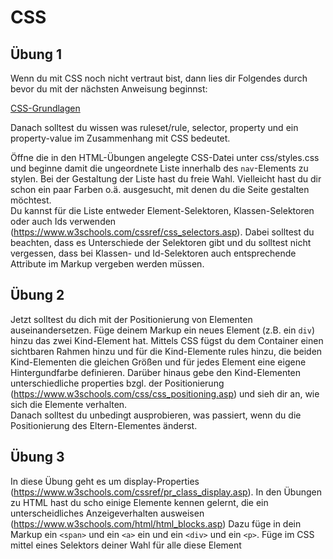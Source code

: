 # CSS

## Übung 1

Wenn du mit CSS noch nicht vertraut bist, dann lies dir Folgendes durch bevor du mit der nächsten Anweisung beginnst:

<a href="https://developer.mozilla.org/en-US/docs/Learn/Getting_started_with_the_web/CSS_basics">CSS-Grundlagen</a>

Danach solltest du wissen was ruleset/rule, selector, property und ein property-value im Zusammenhang mit CSS bedeutet.

Öffne die in den HTML-Übungen angelegte CSS-Datei unter css/styles.css und beginne damit die ungeordnete Liste innerhalb des `nav`-Elements zu stylen. Bei der Gestaltung der Liste hast du freie Wahl. Vielleicht hast du dir schon ein paar Farben o.ä. ausgesucht, mit denen du die Seite gestalten möchtest.  
Du kannst für die Liste entweder Element-Selektoren, Klassen-Selektoren oder auch Ids verwenden (https://www.w3schools.com/cssref/css_selectors.asp). Dabei solltest du beachten, dass es Unterschiede der Selektoren gibt und du solltest nicht vergessen, dass bei Klassen- und Id-Selektoren auch entsprechende Attribute im Markup vergeben werden müssen.

## Übung 2

Jetzt solltest du dich mit der Positionierung von Elementen auseinandersetzen. Füge deinem Markup ein neues Element (z.B. ein `div`) hinzu das zwei Kind-Element hat. Mittels CSS fügst du dem Container einen sichtbaren Rahmen hinzu und für die Kind-Elemente rules hinzu, die beiden Kind-Elementen die gleichen Größen und für jedes Element eine eigene Hintergundfarbe definieren. Darüber hinaus gebe den Kind-Elementen unterschiedliche properties bzgl. der Positionierung (https://www.w3schools.com/css/css_positioning.asp) und sieh dir an, wie sich die Elemente verhalten.  
Danach solltest du unbedingt ausprobieren, was passiert, wenn du die Positionierung des Eltern-Elementes änderst.

## Übung 3

In diese Übung geht es um display-Properties (https://www.w3schools.com/cssref/pr_class_display.asp). In den Übungen zu HTML hast du scho einige Elemente kennen gelernt, die ein unterscheidliches Anzeigeverhalten ausweisen (https://www.w3schools.com/html/html_blocks.asp) Dazu füge in dein Markup ein `<span>` und ein `<a>` ein und ein `<div>` und ein `<p>`. Füge im CSS mittel eines Selektors deiner Wahl für alle diese Element